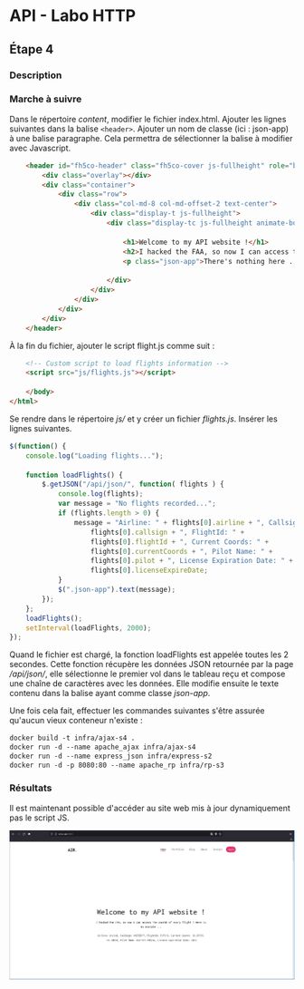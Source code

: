 # API - Labo HTTP
## Étape 4
### Description

### Marche à suivre

Dans le répertoire *content*, modifier le fichier index.html. Ajouter les lignes suivantes dans la balise `<header>`. Ajouter un nom de classe (ici : json-app) à une balise paragraphe. Cela permettra de sélectionner la balise à modifier avec Javascript.

```html
	<header id="fh5co-header" class="fh5co-cover js-fullheight" role="banner">
		<div class="overlay"></div>
		<div class="container">
			<div class="row">
				<div class="col-md-8 col-md-offset-2 text-center">
					<div class="display-t js-fullheight">
						<div class="display-tc js-fullheight animate-box" data-animate-effect="fadeIn">
              
							<h1>Welcome to my API website !</h1>
							<h2>I hacked the FAA, so now I can access the coords of every flight ! Here is an example ...</h2>
							<p class="json-app">There's nothing here ... :(</p>
              
						</div>
					</div>
				</div>
			</div>
		</div>
	</header>
```
À la fin du fichier, ajouter le script flight.js comme suit :

```html
	<!-- Custom script to load flights information -->
	<script src="js/flights.js"></script>

	</body>
</html>

```
Se rendre dans le répertoire *js/* et y créer un fichier *flights.js*. Insérer les lignes suivantes.

```js
$(function() {
	console.log("Loading flights...");
	
	function loadFlights() {
		$.getJSON("/api/json/", function( flights ) {
			console.log(flights);
			var message = "No flights recorded...";
			if (flights.length > 0) {
				message = "Airline: " + flights[0].airline + ", Callsign:  " +
					flights[0].callsign + ", FlightId: " + 
					flights[0].flightId + ", Current Coords: " +
					flights[0].currentCoords + ", Pilot Name: " + 
					flights[0].pilot + ", License Expiration Date: " +
					flights[0].licenseExpireDate; 
			}
			$(".json-app").text(message);
		});
	};
	loadFlights();
	setInterval(loadFlights, 2000);
});
```
Quand le fichier est chargé, la fonction loadFlights est appelée toutes les 2 secondes. Cette fonction récupère les données JSON retournée par la page */api/json/*, elle sélectionne le premier vol dans le tableau reçu et compose une chaîne de caractères avec les données. Elle modifie ensuite le texte contenu dans la balise ayant comme classe *json-app*.

Une fois cela fait, effectuer les commandes suivantes s'être assurée qu'aucun vieux conteneur n'existe :
```
docker build -t infra/ajax-s4 .
docker run -d --name apache_ajax infra/ajax-s4
docker run -d --name express_json infra/express-s2
docker run -d -p 8080:80 --name apache_rp infra/rp-s3  
```
### Résultats
Il est maintenant possible d'accéder au site web mis à jour dynamiquement pas le script JS.

![image du site dynamique](figures/step4-check-ajax-OK.png)


